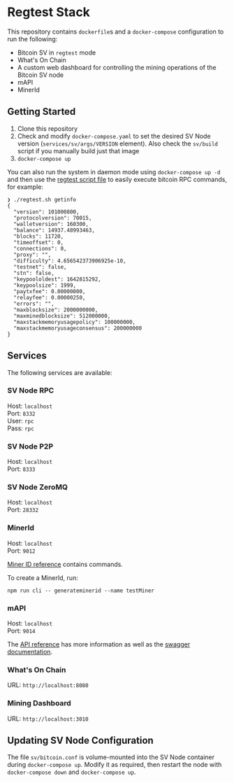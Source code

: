 # Regtest Stack

This repository contains `dockerfile`s and a `docker-compose` configuration to run the following:

* Bitcoin SV in `regtest` mode
* What's On Chain
* A custom web dashboard for controlling the mining operations of the Bitcoin SV node
* mAPI
* MinerId

## Getting Started

1. Clone this repository
2. Check and modify `docker-compose.yaml` to set the desired SV Node version (`services/sv/args/VERSION` element). Also check the `sv/build` script if you manually build just that image
3. `docker-compose up`

You can also run the system in daemon mode using `docker-compose up -d` and then use the [regtest script file](regtest.sh) to easily execute bitcoin RPC commands, for example:

```
❯ ./regtest.sh getinfo
{
  "version": 101000800,
  "protocolversion": 70015,
  "walletversion": 160300,
  "balance": 14937.48993463,
  "blocks": 11720,
  "timeoffset": 0,
  "connections": 0,
  "proxy": "",
  "difficulty": 4.656542373906925e-10,
  "testnet": false,
  "stn": false,
  "keypoololdest": 1642815292,
  "keypoolsize": 1999,
  "paytxfee": 0.00000000,
  "relayfee": 0.00000250,
  "errors": "",
  "maxblocksize": 2000000000,
  "maxminedblocksize": 512000000,
  "maxstackmemoryusagepolicy": 100000000,
  "maxstackmemoryusageconsensus": 200000000
}
```

## Services

The following services are available:

### SV Node RPC

Host: `localhost`  
Port: `8332`  
User: `rpc`  
Pass: `rpc`  

### SV Node P2P

Host: `localhost`  
Port: `8333`  

### SV Node ZeroMQ

Host: `localhost`  
Port: `28332`  

### MinerId

Host: `localhost`  
Port: `9012`  

[Miner ID reference](https://github.com/bitcoin-sv/minerid-reference) contains commands.

To create a MinerId, run:

```
npm run cli -- generateminerid --name testMiner
```

### mAPI

Host: `localhost`  
Port: `9014`  

The [API reference](https://github.com/bitcoin-sv/merchantapi-reference) has more information as well as the [swagger documentation](https://bitcoin-sv.github.io/merchantapi-reference).

### What's On Chain

URL: `http://localhost:8080`

### Mining Dashboard

URL: `http://localhost:3010`

## Updating SV Node Configuration

The file `sv/bitcoin.conf` is volume-mounted into the SV Node container during `docker-compose up`. Modify it as required, then restart the node with `docker-compose down` and `docker-compose up`.
